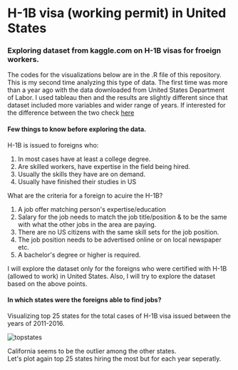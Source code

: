 # H-1B visa (working permit) in United States

### Exploring dataset from kaggle.com on H-1B visas for froeign workers. 

The codes for the visualizations below are in the .R file of this repository. This is my second time analyzing this type of data. The first time was more than a year ago with the data downloaded from United States Department of Labor. I used tableau then and the results are slightly different since that dataset included more variables and wider range of years. If interested for the difference between the two check [here](https://public.tableau.com/profile/elton.islamaj#!/vizhome/WhichforeignsareallowedtoworkinU_S_/Story1)  

#### Few things to know before exploring the data.

H-1B is issued to foreigns who:

1. In most cases have at least a college degree.
2. Are skilled workers, have expertise in the field being hired. 
3. Usually the skills they have are on demand.
4. Usually have finished their studies in US

What are the criteria for a foreign to acuire the H-1B?

1. A job offer matching person's expertise/education
2. Salary for the job needs to match the job title/position & to be the same with what the other jobs in the area are paying.
3. There are no US citizens with the same skill sets for the job position.
4. The job position needs to be advertised online or on local newspaper etc.
5. A bachelor's degree or higher is required. 

I will explore the dataset only for the foreigns who were certified with H-1B (allowed to work) in United States. Also, I will try to explore the dataset based on the above points. 


#### In which states were the foreigns able to find jobs?

Visualizing top 25 states for the total cases of H-1B visa issued between the years of 2011-2016.  

![topstates](https://cloud.githubusercontent.com/assets/22155935/24688065/90ea8d8c-198b-11e7-9be7-a0170cd12ff1.png)

California seems to be the outlier among the other states.   
Let's plot again top 25 states hiring the most but for each year seperatly.  

